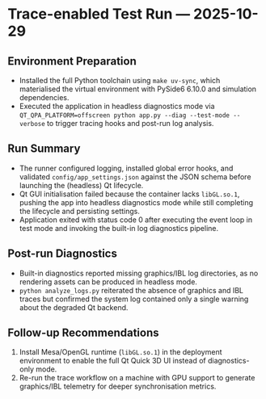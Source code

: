 # Trace-enabled Test Run — 2025-10-29

## Environment Preparation
- Installed the full Python toolchain using `make uv-sync`, which materialised the virtual environment with PySide6 6.10.0 and simulation dependencies.
- Executed the application in headless diagnostics mode via `QT_QPA_PLATFORM=offscreen python app.py --diag --test-mode --verbose` to trigger tracing hooks and post-run log analysis.

## Run Summary
- The runner configured logging, installed global error hooks, and validated `config/app_settings.json` against the JSON schema before launching the (headless) Qt lifecycle.
- Qt GUI initialisation failed because the container lacks `libGL.so.1`, pushing the app into headless diagnostics mode while still completing the lifecycle and persisting settings.
- Application exited with status code 0 after executing the event loop in test mode and invoking the built-in log diagnostics pipeline.

## Post-run Diagnostics
- Built-in diagnostics reported missing graphics/IBL log directories, as no rendering assets can be produced in headless mode.
- `python analyze_logs.py` reiterated the absence of graphics and IBL traces but confirmed the system log contained only a single warning about the degraded Qt backend.

## Follow-up Recommendations
1. Install Mesa/OpenGL runtime (`libGL.so.1`) in the deployment environment to enable the full Qt Quick 3D UI instead of diagnostics-only mode.
2. Re-run the trace workflow on a machine with GPU support to generate graphics/IBL telemetry for deeper synchronisation metrics.

